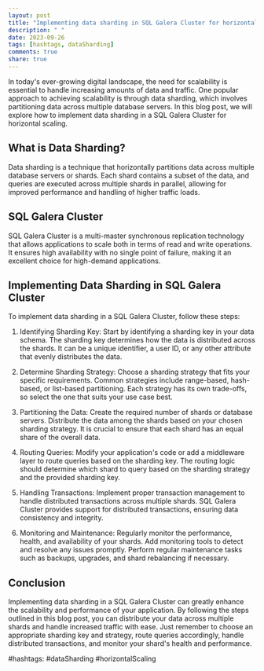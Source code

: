 ```yaml
---
layout: post
title: "Implementing data sharding in SQL Galera Cluster for horizontal scaling"
description: " "
date: 2023-09-26
tags: [hashtags, dataSharding]
comments: true
share: true
---
```


In today's ever-growing digital landscape, the need for scalability is essential to handle increasing amounts of data and traffic. One popular approach to achieving scalability is through data sharding, which involves partitioning data across multiple database servers. In this blog post, we will explore how to implement data sharding in a SQL Galera Cluster for horizontal scaling.

## What is Data Sharding?

Data sharding is a technique that horizontally partitions data across multiple database servers or shards. Each shard contains a subset of the data, and queries are executed across multiple shards in parallel, allowing for improved performance and handling of higher traffic loads.

## SQL Galera Cluster

SQL Galera Cluster is a multi-master synchronous replication technology that allows applications to scale both in terms of read and write operations. It ensures high availability with no single point of failure, making it an excellent choice for high-demand applications.

## Implementing Data Sharding in SQL Galera Cluster

To implement data sharding in a SQL Galera Cluster, follow these steps:

1. Identifying Sharding Key: Start by identifying a sharding key in your data schema. The sharding key determines how the data is distributed across the shards. It can be a unique identifier, a user ID, or any other attribute that evenly distributes the data.

2. Determine Sharding Strategy: Choose a sharding strategy that fits your specific requirements. Common strategies include range-based, hash-based, or list-based partitioning. Each strategy has its own trade-offs, so select the one that suits your use case best.

3. Partitioning the Data: Create the required number of shards or database servers. Distribute the data among the shards based on your chosen sharding strategy. It is crucial to ensure that each shard has an equal share of the overall data.

4. Routing Queries: Modify your application's code or add a middleware layer to route queries based on the sharding key. The routing logic should determine which shard to query based on the sharding strategy and the provided sharding key.

5. Handling Transactions: Implement proper transaction management to handle distributed transactions across multiple shards. SQL Galera Cluster provides support for distributed transactions, ensuring data consistency and integrity.

6. Monitoring and Maintenance: Regularly monitor the performance, health, and availability of your shards. Add monitoring tools to detect and resolve any issues promptly. Perform regular maintenance tasks such as backups, upgrades, and shard rebalancing if necessary.

## Conclusion

Implementing data sharding in a SQL Galera Cluster can greatly enhance the scalability and performance of your application. By following the steps outlined in this blog post, you can distribute your data across multiple shards and handle increased traffic with ease. Just remember to choose an appropriate sharding key and strategy, route queries accordingly, handle distributed transactions, and monitor your shard's health and performance.

#hashtags: #dataSharding #horizontalScaling